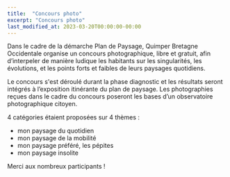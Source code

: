 ```yaml
---
title:  "Concours photo"
excerpt: "Concours photo"
last_modified_at: 2023-03-20T00:00:00-00:00
---
```


Dans le cadre de la démarche Plan de Paysage, Quimper Bretagne Occidentale organise un concours photographique, libre et gratuit, afin d’interpeler de manière ludique les habitants sur les singularités, les évolutions, et les points forts et faibles de leurs paysages quotidiens.
 
Le concours s'est déroulé durant la phase diagnostic et les résultats seront intégrés à l’exposition itinérante du plan de paysage. 
Les photographies reçues dans le cadre du concours poseront les bases d’un observatoire photographique citoyen.
 
4 catégories étaient proposées sur 4 thèmes :
* mon paysage du quotidien 
* mon paysage de la mobilité 
* mon paysage préféré, les pépites 
* mon paysage insolite

Merci aux nombreux participants ! 